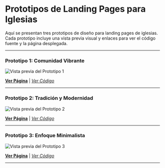# Prototipos de Landing Pages para Iglesias

Aquí se presentan tres prototipos de diseño para landing pages de iglesias. Cada prototipo incluye una vista previa visual y enlaces para ver el código fuente y la página desplegada.

---

### Prototipo 1: Comunidad Vibrante

![Vista previa del Prototipo 1](https://i.ibb.co/TDwBqJJr/screen3-3.png)

 **[Ver Página](https://prototype-1.netlify.app)** | *[Ver Código](https://github.com/MrMoss12-cmd/espiritudeadoracion1)*
 
---

### Prototipo 2: Tradición y Modernidad

![Vista previa del Prototipo 2](https://i.ibb.co/DD0HQpnk/screen2-2.png)

 **[Ver Página](https://prototype-1.netlify.app)** | *[Ver Código](https://github.com/MrMoss12-cmd/espiritudeadoracion2)*

---

### Prototipo 3: Enfoque Minimalista

![Vista previa del Prototipo 3](https://i.ibb.co/CpSWbmd4/screen1-1.png)

 **[Ver Página](https://prototype-1.netlify.app)** | *[Ver Código](https://github.com/MrMoss12-cmd/espiritudeadoracion3)*

---
